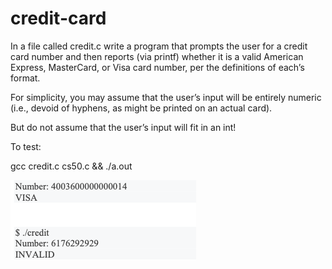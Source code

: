 # credit-card

In a file called credit.c write a program that prompts the user for a credit card number and then reports (via printf) whether it is a valid American Express, MasterCard, or Visa card number, per the definitions of each’s format. 

For simplicity, you may assume that the user’s input will be entirely numeric (i.e., devoid of hyphens, as might be printed on an actual card). 

But do not assume that the user’s input will fit in an int! 

To test:

gcc credit.c cs50.c && ./a.out

![Alt text](Screenshot.png?raw=true "credit card")